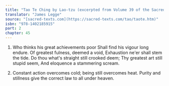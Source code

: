 ```yaml
---
title: "Tao Te Ching by Lao-tzu (excerpted from Volume 39 of the Sacred Books of the East.)"
translator: "James Legge"
source: "[sacred-texts.com](https://sacred-texts.com/tao/taote.htm)"
isbn: "978-1402185915"
part: 2
chapter: 45
---
```

1. Who thinks his great achievements poor 
Shall find his vigour long endure. 
Of greatest fulness, deemed a void, 
Exhaustion ne'er shall stem the tide. 
Do thou what's straight still crooked deem; 
Thy greatest art still stupid seem, 
And eloquence a stammering scream. 

2. Constant action overcomes cold; being still overcomes heat. Purity
and stillness give the correct law to all under heaven.